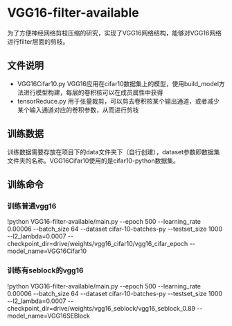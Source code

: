 # VGG16-filter-available
为了方便神经网络剪枝压缩的研究，实现了VGG16网络结构，能够对VGG16网络进行filter层面的剪枝。

## 文件说明
- VGG16Cifar10.py VGG16应用在cifar10数据集上的模型，使用build_model方法进行模型构建，每层的卷积核可以在成员属性中获得
- tensorReduce.py 用于张量裁剪，可以剪去卷积核某个输出通道，或者减少某个输入通道对应的卷积参数，从而进行剪枝

## 训练数据
训练数据需要存放在项目下的data文件夹下（自行创建），dataset参数即数据集文件夹的名称。VGG16Cifar10使用的是cifar10-python数据集。

## 训练命令
### 训练普通vgg16
!python VGG16-filter-available/main.py --epoch 500 --learning_rate 0.00006 --batch_size 64 --dataset cifar-10-batches-py --testset_size 1000 --l2_lambda=0.0007 --checkpoint_dir=drive/weights/vgg16_cifar10/vgg16_cifar_epoch --model_name=VGG16Cifar10

### 训练有seblock的vgg16
!python VGG16-filter-available/main.py --epoch 500 --learning_rate 0.00006 --batch_size 64 --dataset cifar-10-batches-py --testset_size 1000 --l2_lambda=0.0007 --checkpoint_dir=drive/weights/vgg16_seblock/vgg16_seblock_0.89 --model_name=VGG16SEBlock

